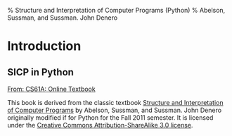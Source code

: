 % Structure and Interpretation of Computer Programs (Python)
% Abelson, Sussman, and Sussman. John Denero

# Introduction

## SICP in Python

[From: CS61A: Online Textbook](http://www-inst.eecs.berkeley.edu/~cs61a/sp12/book/)

This book is derived from the classic textbook [Structure and Interpretation of Computer Programs](http://www-mitpress.mit.edu/sicp/full-text/book/book.html) by Abelson, Sussman, and Sussman. John Denero originally modified if for Python for the Fall 2011 semester. It is licensed under the [Creative Commons Attribution-ShareAlike 3.0 license](http://creativecommons.org/licenses/by-sa/3.0/).